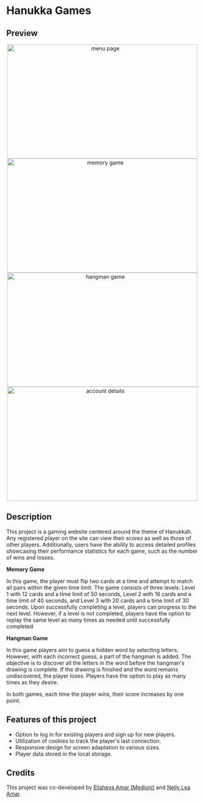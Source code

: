 # Hanukka Games

## Preview
<div align="center">
  <img src="https://github.com/Nelly-Lea/FullStack_Project2/assets/73136068/cfff4b0b-0c5e-4c2b-9987-bdc2c1365e31" alt="menu page" width="500" height="300" />
  <img src="https://github.com/Nelly-Lea/FullStack_Project2/assets/73136068/e1451ad7-e124-4d90-96bc-29f97dae9667" alt="memory game" width="500" height="300"/>
  <img src="https://github.com/Nelly-Lea/FullStack_Project2/assets/73136068/fe46b141-d113-4b18-b069-abbd612b7710" alt="hangman game" width="500" height="300"/>
  <img src="https://github.com/Nelly-Lea/FullStack_Project2/assets/73136068/21f08cf1-eb44-4df1-9658-7e08e3ae6de7" alt="account details" width="500" height="300"/>
</div>

## Description


This project is a gaming website centered around the theme of Hanukkah. Any registered player on the site can view their scores as well as those of other players. Additionally, users have the ability to access detailed profiles showcasing their performance statistics for each game, such as the number of wins and losses. 

**Memory Game**

In this game, the player must flip two cards at a time and attempt to match all pairs within the given time limit. The game consists of three levels: Level 1 with 12 cards and a time limit of 50 seconds, Level 2 with 16 cards and a time limit of 40 seconds, and Level 3 with 20 cards and a time limit of 30 seconds. Upon successfully completing a level, players can progress to the next level. However, if a level is not completed, players have the option to replay the same level as many times as needed until successfully completed

**Hangman Game**

In this game players aim to guess a hidden word by selecting letters. However, with each incorrect guess, a part of the hangman is added. The objective is to discover all the letters in the word before the hangman's drawing is complete. If the drawing is finished and the word remains undiscovered, the player loses. Players have the option to play as many times as they desire.

In both games, each time the player wins, their score increases by one point.

## Features of this project

- Option to log in for existing players and sign up for new players.  
- Utilization of cookies to track the player's last connection. 
- Responsive design for screen adaptation to various sizes.  
- Player data stored in the local storage. 




## Credits
This project was co-developed by [Elisheva Amar (Medioni)](https://github.com/ElishevaMedioni) and [Nelly Lea Amar](https://github.com/Nelly-Lea).
